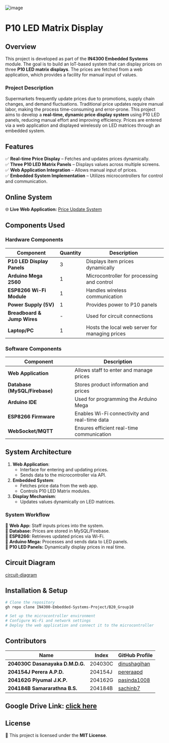![image](https://github.com/user-attachments/assets/d12c6115-3276-4414-83c5-9d29d624c988)



# P10 LED Matrix Display

## Overview

This project is developed as part of the **IN4300 Embedded Systems** module. The goal is to build an IoT-based system that can display prices on three **P10 LED matrix displays**. The prices are fetched from a web application, which provides a facility for manual input of values.

### Project Description

Supermarkets frequently update prices due to promotions, supply chain changes, and demand fluctuations. Traditional price updates require manual labor, making the process time-consuming and error-prone. This project aims to develop a **real-time, dynamic price display system** using P10 LED panels, reducing manual effort and improving efficiency. Prices are entered via a web application and displayed wirelessly on LED matrices through an embedded system.

## Features

✅ **Real-time Price Display** – Fetches and updates prices dynamically.\
✅ **Three P10 LED Matrix Panels** – Displays values across multiple screens.\
✅ **Web Application Integration** – Allows manual input of prices.\
✅ **Embedded System Implementation** – Utilizes microcontrollers for control and communication.

## Online System

🌐 **Live Web Application:** [Price Update System](http://54.234.134.192:5000)

## Components Used

### Hardware Components

| Component                   | Quantity | Description                                    |
| --------------------------- | -------- | ---------------------------------------------- |
| **P10 LED Display Panels**  | 3        | Displays item prices dynamically               |
| **Arduino Mega 2560**       | 1        | Microcontroller for processing and control     |
| **ESP8266 Wi-Fi Module**    | 1        | Handles wireless communication                 |
| **Power Supply (5V)**       | 1        | Provides power to P10 panels                   |
| **Breadboard & Jump Wires** | -        | Used for circuit connections                   |
| **Laptop/PC**               | 1        | Hosts the local web server for managing prices |

### Software Components

| Component                     | Description                                   |
| ----------------------------- | --------------------------------------------- |
| **Web Application**           | Allows staff to enter and manage prices       |
| **Database (MySQL/Firebase)** | Stores product information and prices         |
| **Arduino IDE**               | Used for programming the Arduino Mega         |
| **ESP8266 Firmware**          | Enables Wi-Fi connectivity and real-time data |
| **WebSocket/MQTT**            | Ensures efficient real-time communication     |

## System Architecture

1. **Web Application**:
   - Interface for entering and updating prices.
   - Sends data to the microcontroller via API.
2. **Embedded System**:
   - Fetches price data from the web app.
   - Controls P10 LED Matrix modules.
3. **Display Mechanism**:
   - Updates values dynamically on LED matrices.

### System Workflow

📌 **Web App:** Staff inputs prices into the system.\
📌 **Database:** Prices are stored in MySQL/Firebase.\
📌 **ESP8266:** Retrieves updated prices via Wi-Fi.\
📌 **Arduino Mega:** Processes and sends data to LED panels.\
📌 **P10 LED Panels:** Dynamically display prices in real time.

## Circuit Diagram

[circuit-diagram](circuit-diagram.jpeg)


## Installation & Setup

```sh
# Clone the repository
gh repo clone IN4300-Embedded-Systems-Project/B20_Group10

# Set up the microcontroller environment
# Configure Wi-Fi and network settings
# Deploy the web application and connect it to the microcontroller
```

## Contributors
| Name | Index | GitHub Profile |
|--------------------------|------------|----------------|
| **204030C Dasanayaka D.M.D.G.**  | 204030C  | [dinushagihan](https://github.com/dinushagihan) |
| **204154J Perera A.P.D.**        | 204154J  | [pereraapd](https://github.com/pereraapd) |
| **204162G Piyumal J.K.P.**       | 204162G  | [pasinda1008](https://github.com/pasinda1008) |
| **204184B Samararathna B.S.**    | 204184B  | [sachinb7](https://github.com/sachinb7) |

## Google Drive Link: [click here](https://drive.google.com/drive/folders/1wgsU58kU7wabIBp3v5ITBcnZGO-ZJHM8?usp=share_link)

## License

📜 This project is licensed under the **MIT License**.

